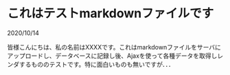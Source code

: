 # これはテストmarkdownファイルです
2020/10/14

皆様こんにちは、私の名前はXXXXです。これはmarkdownファイルをサーバにアップロードし、データベースに記録し後、Ajaxを使って各種データを取得しレンダするもののテストです。特に面白いものも無いですが．．．